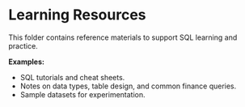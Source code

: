 # Learning Resources

This folder contains reference materials to support SQL learning and practice.

**Examples:**
- SQL tutorials and cheat sheets.
- Notes on data types, table design, and common finance queries.
- Sample datasets for experimentation.
